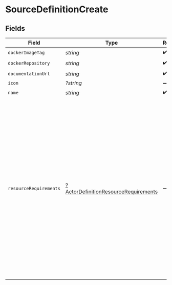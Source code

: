 # SourceDefinitionCreate


## Fields

| Field                                                                                                                                                                                                                                                                                                                                       | Type                                                                                                                                                                                                                                                                                                                                        | Required                                                                                                                                                                                                                                                                                                                                    | Description                                                                                                                                                                                                                                                                                                                                 |
| ------------------------------------------------------------------------------------------------------------------------------------------------------------------------------------------------------------------------------------------------------------------------------------------------------------------------------------------- | ------------------------------------------------------------------------------------------------------------------------------------------------------------------------------------------------------------------------------------------------------------------------------------------------------------------------------------------- | ------------------------------------------------------------------------------------------------------------------------------------------------------------------------------------------------------------------------------------------------------------------------------------------------------------------------------------------- | ------------------------------------------------------------------------------------------------------------------------------------------------------------------------------------------------------------------------------------------------------------------------------------------------------------------------------------------- |
| `dockerImageTag`                                                                                                                                                                                                                                                                                                                            | *string*                                                                                                                                                                                                                                                                                                                                    | :heavy_check_mark:                                                                                                                                                                                                                                                                                                                          | N/A                                                                                                                                                                                                                                                                                                                                         |
| `dockerRepository`                                                                                                                                                                                                                                                                                                                          | *string*                                                                                                                                                                                                                                                                                                                                    | :heavy_check_mark:                                                                                                                                                                                                                                                                                                                          | N/A                                                                                                                                                                                                                                                                                                                                         |
| `documentationUrl`                                                                                                                                                                                                                                                                                                                          | *string*                                                                                                                                                                                                                                                                                                                                    | :heavy_check_mark:                                                                                                                                                                                                                                                                                                                          | N/A                                                                                                                                                                                                                                                                                                                                         |
| `icon`                                                                                                                                                                                                                                                                                                                                      | *?string*                                                                                                                                                                                                                                                                                                                                   | :heavy_minus_sign:                                                                                                                                                                                                                                                                                                                          | N/A                                                                                                                                                                                                                                                                                                                                         |
| `name`                                                                                                                                                                                                                                                                                                                                      | *string*                                                                                                                                                                                                                                                                                                                                    | :heavy_check_mark:                                                                                                                                                                                                                                                                                                                          | N/A                                                                                                                                                                                                                                                                                                                                         |
| `resourceRequirements`                                                                                                                                                                                                                                                                                                                      | [?ActorDefinitionResourceRequirements](../../models/shared/ActorDefinitionResourceRequirements.md)                                                                                                                                                                                                                                          | :heavy_minus_sign:                                                                                                                                                                                                                                                                                                                          | actor definition specific resource requirements. if default is set, these are the requirements that should be set for ALL jobs run for this actor definition. it is overriden by the job type specific configurations. if not set, the platform will use defaults. these values will be overriden by configuration at the connection level. |